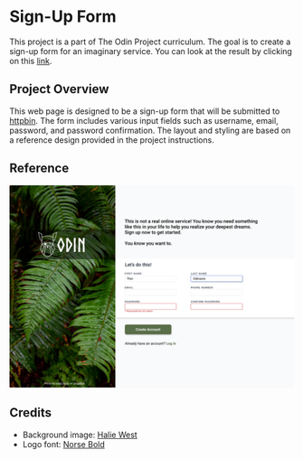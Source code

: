 # Sign-Up Form

This project is a part of The Odin Project curriculum. The goal is to create a sign-up form for an imaginary service.
You can look at the result by clicking on this [link](https://shalakushka.github.io/sign-up-form).

## Project Overview

This web page is designed to be a sign-up form that will be submitted to [httpbin](https://httpbin.org/). The form includes various input fields such as username, email, password, and password confirmation. The layout and styling are based on a reference design provided in the project instructions.

## Reference

![Image](img/reference.png)

## Credits

- Background image: [Halie West](https://unsplash.com/photos/green-leaf-plant-in-close-up-photography-25xggax4bSA)
- Logo font: [Norse Bold](https://www.dafont.com/norse.font)

